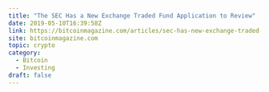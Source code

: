 ```yaml
---
title: "The SEC Has a New Exchange Traded Fund Application to Review"
date: 2019-05-10T16:39:58Z
link: https://bitcoinmagazine.com/articles/sec-has-new-exchange-traded-fund-application-review/?utm_medium=RSS&utm_source=hune
site: bitcoinmagazine.com
topic: crypto
category:
  - Bitcoin
  - Investing
draft: false
---
```

